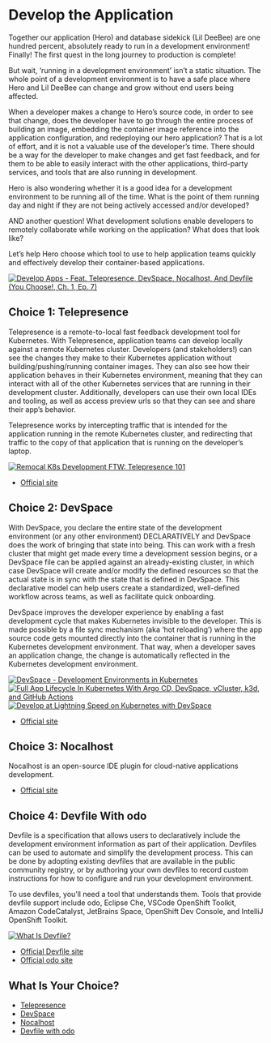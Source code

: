 # Develop the Application

Together our application (Hero) and database sidekick (Lil DeeBee) are one hundred percent, absolutely ready to run in a development environment! Finally! The first quest in the long journey to production is complete!

But wait, ‘running in a development environment’ isn’t a static situation. The whole point of a development environment is to have a safe place where Hero and Lil DeeBee can change and grow without end users being affected.

When a developer makes a change to Hero’s source code, in order to see that change, does the developer have to go through the entire process of building an image, embedding the container image reference into the application configuration, and redeploying our hero application? That is a lot of effort, and it is not a valuable use of the developer’s time. There should be a way for the developer to make changes and get fast feedback, and for them to be able to easily interact with the other applications, third-party services, and tools that are also running in development.

Hero is also wondering whether it is a good idea for a development environment to be running all of the time. What is the point of them running day and night if they are not being actively accessed and/or developed? 

AND another question! What development solutions enable developers to remotely collaborate while working on the application? What does that look like?

Let’s help Hero choose which tool to use to help application teams quickly and effectively develop their container-based applications.

[![Develop Apps - Feat. Telepresence, DevSpace, Nocalhost, And Devfile (You Choose!, Ch. 1, Ep. 7)](https://img.youtube.com/vi/YqmLIh31VH0/0.jpg)](https://youtu.be/YqmLIh31VH0)

## Choice 1: Telepresence

Telepresence is a remote-to-local fast feedback development tool for Kubernetes. With Telepresence, application teams can develop locally against a remote Kubernetes cluster. Developers (and stakeholders!) can see the changes they make to their Kubernetes application without building/pushing/running container images. They can also see how their application behaves in their Kubernetes environment, meaning that they can interact with all of the other Kubernetes services that are running in their development cluster. Additionally, developers can use their own local IDEs and tooling, as well as access preview urls so that they can see and share their app’s behavior.

Telepresence works by intercepting traffic that is intended for the application running in the remote Kubernetes cluster, and redirecting that traffic to the copy of that application that is running on the developer’s laptop. 

[![Remocal K8s Development FTW: Telepresence 101](https://img.youtube.com/vi/VLABvVtUZvk/0.jpg)](https://via.vmw.com/Telepresence)
* [Official site](https://www.telepresence.io)

## Choice 2: DevSpace

With DevSpace, you declare the entire state of the development environment (or any other environment) DECLARATIVELY and DevSpace does the work of bringing that state into being. This can work with a fresh cluster that might get made every time a development session begins, or a DevSpace file can be applied against an already-existing cluster, in which case DevSpace will create and/or modify the defined resources so that the actual state is in sync with the state that is defined in DevSpace. This declarative model can help users create a standardized, well-defined workflow across teams, as well as facilitate quick onboarding.

DevSpace improves the developer experience by enabling a fast development cycle that makes Kubernetes invisible to the developer. This is made possible by a file sync mechanism (aka ‘hot reloading’) where the app source code gets mounted directly into the container that is running in the Kubernetes development environment. That way, when a developer saves an application change, the change is automatically reflected in the Kubernetes development environment. 

[![DevSpace - Development Environments in Kubernetes](https://img.youtube.com/vi/nQly_CEjJc4/0.jpg)](https://youtu.be/nQly_CEjJc4)
[![Full App Lifecycle In Kubernetes With Argo CD, DevSpace, vCluster, k3d, and GitHub Actions](https://img.youtube.com/vi/uU-EAQ8Vbvk/0.jpg)](https://youtu.be/uU-EAQ8Vbvk)
[![Develop at Lightning Speed on Kubernetes with DevSpace](https://img.youtube.com/vi/T_NYcuqUCF0/0.jpg)](https://via.vmw.com/DevSpace)
* [Official site](https://devspace.sh)

## Choice 3: Nocalhost

Nocalhost is an open-source IDE plugin for cloud-native applications development.

* [Official site](https://nocalhost.dev)

## Choice 4: Devfile With odo

Devfile is a specification that allows users to declaratively include the development environment information as part of their application. Devfiles can be used to automate and simplify the development process. This can be done by adopting existing devfiles that are available in the public community registry, or by authoring your own devfiles to record custom instructions for how to configure and run your development environment.

To use devfiles, you’ll need a tool that understands them. Tools that provide devfile support include odo, Eclipse Che, VSCode OpenShift Toolkit, Amazon CodeCatalyst, JetBrains Space, OpenShift Dev Console, and IntelliJ OpenShift Toolkit.

[![What Is Devfile?](https://img.youtube.com/vi/eGFdEXw9eLE/0.jpg)](https://www.youtube.com/live/eGFdEXw9eLE)
* [Official Devfile site](https://devfile.io)
* [Official odo site](https://odo.dev)


## What Is Your Choice?

* [Telepresence](telepresence.md)
* [DevSpace](devspace.md)
* [Nocalhost](nocalhost.md)
* [Devfile with odo](devfile.md)